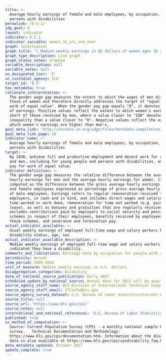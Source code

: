 ```yaml
---
title: >-
  Average hourly earnings of female and male employees, by occupation, age and
  persons with disabilities
permalink: /8-5-1/
sdg_goal: 8
layout: indicator
indicator: 8.5.1
indicator_variable: women_16_yrs_and_over
graph: longitudinal
graph_title: "\_Median weekly earnings in US dollars of women ages 16 and over who indicated they have a disability, employed as full-time wage and salary workers"
graph_type_description: Line graph
graph_status_notes: Graphed
variable_description: null
variable_notes: null
un_designated_tier: '2'
un_custodial_agency: ILO
target_id: '8.5'
has_metadata: true
rationale_interpretation: >-
  The gender wage gap measures the extent to which the wages of men differ from
  those of women and therefore directly addresses the target of "equal pay for
  work of equal value". When the gender pay gap equals "0", it denotes equality
  of earnings. Positive values reflect the extent to which women's earnings fall
  short of those received by men, where a value closer to "100" denotes more
  inequality than a value closer to "0". Negative values reflect the extent to
  which women's earnings are higher than men's.
goal_meta_link: 'http://unstats.un.org/sdgs/files/metadata-compilation/Metadata-Goal-8.pdf'
goal_meta_link_page: 10
indicator_name: >-
  Average hourly earnings of female and male employees, by occupation, age and
  persons with disabilities
target: >-
  By 2030, achieve full and productive employment and decent work for all women
  and men, including for young people and persons with disabilities, and equal
  pay for work of equal value.
indicator_definition: >-
  The gender wage gap measures the relative difference between the average
  hourly earnings for men and the average hourly earnings for women. It is
  computed as the difference between the gross average hourly earnings of male
  and female employees expressed as percentage of gross average hourly earnings
  of male employees. Earnings refers to regular remuneration received from
  employers, in cash and in kind, and includes direct wages and salaries for
  time worked or work done, remuneration for time not worked (e.g. paid annual
  leave), as well as bonuses and gratuities that are regularly received. It
  excludes contributions paid by employers to social security and pension
  schemes in respect of their employees, benefits received by employees under
  these schemes, and severance and termination pay.
actual_indicator_available: >-
  Usual weekly earnings of employed full-time wage and salary workers by
  disability status, age, sex
actual_indicator_available_description: >-
  Median weekly earnings of employed full-time wage and salary workers who
  indicated they have a disability.
comments_and_limitations: Earnings data by occupation for people with a disability are not available.
periodicity: Annual
time_period: 2009-2016
unit_of_measure: Median weekly earnings in U.S. dollars.
disaggregation_categories: Disability
date_of_national_source_publication: Early 2017
scheduled_update_by_national_source: Annual data for 2017 will be available in early 2018
source_agency_staff_name: BLS Division of International Technical Cooperation staff
source_agency_staff_email: ITCinfo@bls.gov
source_agency_survey_dataset: U.S. Bureau of Labor Statistics/Current Population Survey
source_title: null
source_url: 'https://www.bls.gov/cps/'
source_notes: null
international_and_national_references: 'U.S. Bureau of Labor Statistics - www.bls.gov '
published: true
us_method_of_computation: >-
  Source: Current Population Survey (CPS) - a monthly national sample household
  survey.   Technical Documentation and Methodology:
  https://www.bls.gov/cps/documentation.htm. Information about the disability
  data is also available at https://www.bls.gov/cps/cpsdisability_faq.htm
date_metadata_updated: October 2017
update_complete: true
---
```

